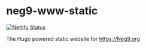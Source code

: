 # neg9-www-static

[![Netlify Status](https://api.netlify.com/api/v1/badges/db009d9c-b503-439e-be2c-b6d78a71fb61/deploy-status)](https://app.netlify.com/sites/neg9/deploys)

The Hugo powered static website for https://Neg9.org
